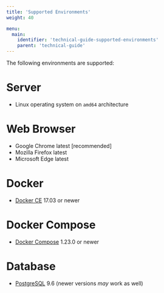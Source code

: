 ```yaml
---
title: 'Supported Environments'
weight: 40

menu:
  main:
    identifier: 'technical-guide-supported-environments'
    parent: 'technical-guide'
---
```


The following environments are supported:

# Server

- Linux operating system on `amd64` architecture

# Web Browser

- Google Chrome latest [recommended]
- Mozilla Firefox latest
- Microsoft Edge latest

# Docker

- [Docker CE](https://docs.docker.com/install/) 17.03 or newer

# Docker Compose

- [Docker Compose](https://docs.docker.com/compose/) 1.23.0 or newer

# Database

- [PostgreSQL](https://www.postgresql.org/) 9.6 (newer versions _may_ work as well)

